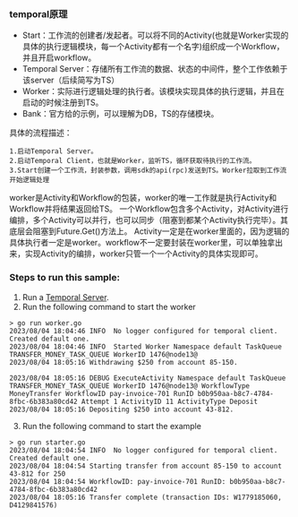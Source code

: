 ### temporal原理

- Start：工作流的创建者/发起者。可以将不同的Activity(也就是Worker实现的具体的执行逻辑模块，每一个Activity都有一个名字)组织成一个Workflow，并且开启workflow。
- Temporal Server：存储所有工作流的数据、状态的中间件，整个工作依赖于该server（后续简写为TS）
- Worker：实际进行逻辑处理的执行者。该模块实现具体的执行逻辑，并且在启动的时候注册到TS。
- Bank：官方给的示例，可以理解为DB，TS的存储模块。

具体的流程描述：
```
1.启动Temporal Server。
2.启动Temporal Client，也就是Worker，监听TS，循环获取待执行的工作流。
3.Start创建一个工作流，封装参数，调用sdk的api(rpc)发送到TS。Worker拉取到工作流开始逻辑处理
```

worker是Activity和Workflow的包装，worker的唯一工作就是执行Activity和Workflow并将结果返回给TS。
一个Workflow包含多个Activity，对Activity进行编排，多个Activity可以并行，也可以同步（阻塞到都某个Activity执行完毕）。其底层会阻塞到Future.Get()方法上。
Activity一定是在worker里面的，因为逻辑的具体执行者一定是worker。workflow不一定要封装在worker里，可以单独拿出来，实现Activity的编排，worker只管一个一个Activity的具体实现即可。

### Steps to run this sample:
1) Run a [Temporal Server](https://github.com/temporalio/samples-go/tree/main/#how-to-use).
2) Run the following command to start the worker
```
> go run worker.go
2023/08/04 18:04:46 INFO  No logger configured for temporal client. Created default one.
2023/08/04 18:04:46 INFO  Started Worker Namespace default TaskQueue TRANSFER_MONEY_TASK_QUEUE WorkerID 1476@node13@
2023/08/04 18:05:16 Withdrawing $250 from account 85-150.

2023/08/04 18:05:16 DEBUG ExecuteActivity Namespace default TaskQueue TRANSFER_MONEY_TASK_QUEUE WorkerID 1476@node13@ WorkflowType MoneyTransfer WorkflowID pay-invoice-701 RunID b0b950aa-b8c7-4784-8fbc-6b383a80cd42 Attempt 1 ActivityID 11 ActivityType Deposit
2023/08/04 18:05:16 Depositing $250 into account 43-812.
```
3) Run the following command to start the example
```
> go run starter.go
2023/08/04 18:04:54 INFO  No logger configured for temporal client. Created default one.
2023/08/04 18:04:54 Starting transfer from account 85-150 to account 43-812 for 250
2023/08/04 18:04:54 WorkflowID: pay-invoice-701 RunID: b0b950aa-b8c7-4784-8fbc-6b383a80cd42
2023/08/04 18:05:16 Transfer complete (transaction IDs: W1779185060, D4129841576)
```
